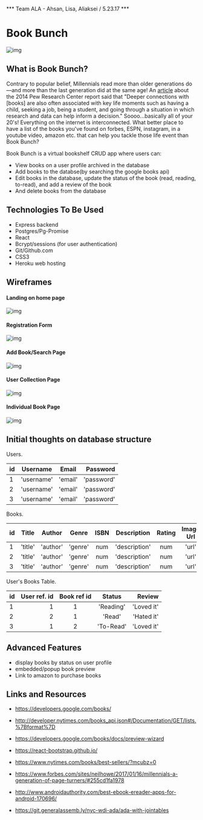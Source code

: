 *** Team ALA - Ahsan, Lisa, Aliaksei / 5.23.17 ***

# Book Bunch

![img](./assets/millenials_read.png)

## What is Book Bunch?

Contrary to popular belief, Millennials read more than older generations do—and more than the last generation did at the same age! An [article](https://www.theatlantic.com/technology/archive/2014/09/millennials-are-out-reading-older-generations/379934/) about the 2014 Pew Research Center report said that "Deeper connections with [books] are also often associated with key life moments such as having a child, seeking a job, being a student, and going through a situation in which research and data can help inform a decision." Soooo...basically all of your 20's! Everything on the internet is interconnected. What better place to have a list of the books you've found on forbes, ESPN, instagram, in a youtube video, amazon etc. that can help you tackle those life event than Book Bunch? 

Book Bunch is a virtual bookshelf CRUD app where users can: 
- View books on a user profile archived in the database
- Add books to the databse(by searching the google books api)
- Edit books in the database, update the status of the book (read, reading, to-read), and add a review of the book
- And delete books from the database

## Technologies To Be Used
- Express backend
- Postgres/Pg-Promise
- React
- Bcrypt/sessions (for user authentication)
- Git/Github.com
- CSS3
- Heroku web hosting

## Wireframes

#### Landing on home page

![img](./assets/bookbunch_1.png)

#### Registration Form

![img](./assets/bookbunch_2.png)

#### Add Book/Search Page

![img](./assets/bookbunch_3.png)

#### User Collection Page

![img](./assets/bookbunch_4.png)

#### Individual Book Page

![img](./assets/bookbunch_5.png)


## Initial thoughts on database structure

Users.

| id | Username   | Email   | Password    | 
|--- |:----------:|:-------:| -----------:|
| 1  | 'username' | 'email' | 'password'  | 
| 2  | 'username' | 'email' | 'password'  | 
| 3  | 'username' | 'email' | 'password'  | 

Books.

| id | Title   | Author   | Genre  |   ISBN  |Description   | Rating | Image Url | Preview Link| 
|--- |:-------:|:--------:|:------:|:-------:|:------------:|:------:|:---------:| -----------:|
| 1  | 'title' | 'author' | 'genre'|  num    |'description' | num    | 'url'     |  'url'      |
| 2  | 'title' | 'author' | 'genre'|  num    |'description' | num    | 'url'     |  'url'      |
| 3  | 'title' | 'author' | 'genre'|  num    |'description' | num    | 'url'     |  'url'      |

User's Books Table.

| id | User ref. id | Book ref id | Status   | Review     | 
|--- |-------------:|:-----------:| :-------:| ----------:|
| 1  |     1        |     1       |'Reading' | 'Loved it' | 
| 2  |     2        |     1       | 'Read'   | 'Hated it' |
| 3  |     1        |     2       | 'To-Read'| 'Loved it' |

## Advanced Features
- display books by status on user profile
- embedded/popup book preview
- Link to amazon to purchase books

## Links and Resources

- https://developers.google.com/books/
- http://developer.nytimes.com/books_api.json#/Documentation/GET/lists.%7Bformat%7D
- https://developers.google.com/books/docs/preview-wizard
- https://react-bootstrap.github.io/
- https://www.nytimes.com/books/best-sellers/?mcubz=0
- https://www.forbes.com/sites/neilhowe/2017/01/16/millennials-a-generation-of-page-turners/#255cd1fa1978
- http://www.androidauthority.com/best-ebook-ereader-apps-for-android-170696/

- https://git.generalassemb.ly/nyc-wdi-ada/ada-with-jointables